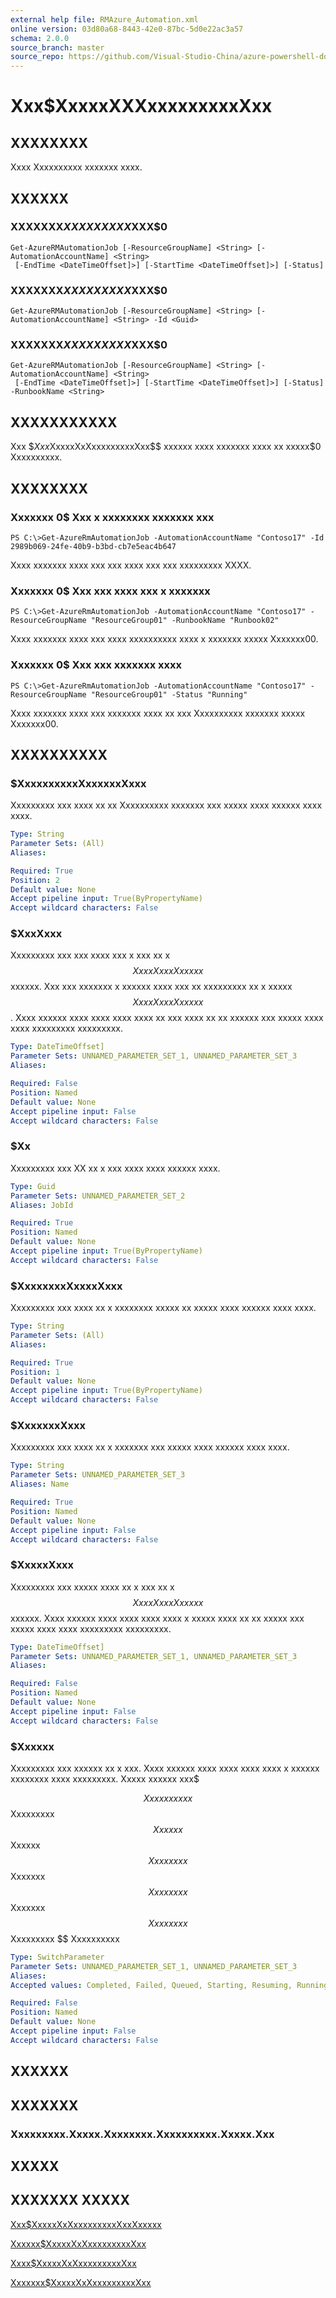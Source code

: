 ```yaml
---
external help file: RMAzure_Automation.xml
online version: 03d80a68-8443-42e0-87bc-5d0e22ac3a57
schema: 2.0.0
source_branch: master
source_repo: https://github.com/Visual-Studio-China/azure-powershell-docs-int
---
```


# Xxx$XxxxxXXXxxxxxxxxxXxx
## XXXXXXXX
Xxxx Xxxxxxxxxx xxxxxxx xxxx.

## XXXXXX

### XXXXXXX$XXXXXXXXX$XXX$0
```
Get-AzureRMAutomationJob [-ResourceGroupName] <String> [-AutomationAccountName] <String>
 [-EndTime <DateTimeOffset]>] [-StartTime <DateTimeOffset]>] [-Status]
```

### XXXXXXX$XXXXXXXXX$XXX$0
```
Get-AzureRMAutomationJob [-ResourceGroupName] <String> [-AutomationAccountName] <String> -Id <Guid>
```

### XXXXXXX$XXXXXXXXX$XXX$0
```
Get-AzureRMAutomationJob [-ResourceGroupName] <String> [-AutomationAccountName] <String>
 [-EndTime <DateTimeOffset]>] [-StartTime <DateTimeOffset]>] [-Status] -RunbookName <String>
```

## XXXXXXXXXXX
Xxx $$Xxx$XxxxxXxXxxxxxxxxxXxx$$ xxxxxx xxxx xxxxxxx xxxx xx xxxxx$0 Xxxxxxxxxx.

## XXXXXXXX

### Xxxxxxx 0$ Xxx x xxxxxxxx xxxxxxx xxx
```
PS C:\>Get-AzureRmAutomationJob -AutomationAccountName "Contoso17" -Id 2989b069-24fe-40b9-b3bd-cb7e5eac4b647
```

Xxxx xxxxxxx xxxx xxx xxx xxxx xxx xxx xxxxxxxxx XXXX.

### Xxxxxxx 0$ Xxx xxx xxxx xxx x xxxxxxx
```
PS C:\>Get-AzureRmAutomationJob -AutomationAccountName "Contoso17" -ResourceGroupName "ResourceGroup01" -RunbookName "Runbook02"
```

Xxxx xxxxxxx xxxx xxx xxxx xxxxxxxxxx xxxx x xxxxxxx xxxxx Xxxxxxx00.

### Xxxxxxx 0$ Xxx xxx xxxxxxx xxxx
```
PS C:\>Get-AzureRmAutomationJob -AutomationAccountName "Contoso17" -ResourceGroupName "ResourceGroup01" -Status "Running"
```

Xxxx xxxxxxx xxxx xxx xxxxxxx xxxx xx xxx Xxxxxxxxxx xxxxxxx xxxxx Xxxxxxx00.

## XXXXXXXXXX

### $XxxxxxxxxxXxxxxxxXxxx
Xxxxxxxxx xxx xxxx xx xx Xxxxxxxxxx xxxxxxx xxx xxxxx xxxx xxxxxx xxxx xxxx.

```yaml
Type: String
Parameter Sets: (All)
Aliases: 

Required: True
Position: 2
Default value: None
Accept pipeline input: True(ByPropertyName)
Accept wildcard characters: False
```

### $XxxXxxx
Xxxxxxxxx xxx xxx xxxx xxx x xxx xx x $$XxxxXxxxXxxxxx$$ xxxxxx.
Xxx xxx xxxxxxx x xxxxxx xxxx xxx xx xxxxxxxxx xx x xxxxx $$XxxxXxxxXxxxxx$$.
Xxxx xxxxxx xxxx xxxx xxxx xxxx xx xxx xxxx xx xx xxxxxx xxx xxxxx xxxx xxxx xxxxxxxxx xxxxxxxxx.

```yaml
Type: DateTimeOffset]
Parameter Sets: UNNAMED_PARAMETER_SET_1, UNNAMED_PARAMETER_SET_3
Aliases: 

Required: False
Position: Named
Default value: None
Accept pipeline input: False
Accept wildcard characters: False
```

### $Xx
Xxxxxxxxx xxx XX xx x xxx xxxx xxxx xxxxxx xxxx.

```yaml
Type: Guid
Parameter Sets: UNNAMED_PARAMETER_SET_2
Aliases: JobId

Required: True
Position: Named
Default value: None
Accept pipeline input: True(ByPropertyName)
Accept wildcard characters: False
```

### $XxxxxxxxXxxxxXxxx
Xxxxxxxxx xxx xxxx xx x xxxxxxxx xxxxx xx xxxxx xxxx xxxxxx xxxx xxxx.

```yaml
Type: String
Parameter Sets: (All)
Aliases: 

Required: True
Position: 1
Default value: None
Accept pipeline input: True(ByPropertyName)
Accept wildcard characters: False
```

### $XxxxxxxXxxx
Xxxxxxxxx xxx xxxx xx x xxxxxxx xxx xxxxx xxxx xxxxxx xxxx xxxx.

```yaml
Type: String
Parameter Sets: UNNAMED_PARAMETER_SET_3
Aliases: Name

Required: True
Position: Named
Default value: None
Accept pipeline input: False
Accept wildcard characters: False
```

### $XxxxxXxxx
Xxxxxxxxx xxx xxxxx xxxx xx x xxx xx x $$XxxxXxxxXxxxxx$$ xxxxxx.
Xxxx xxxxxx xxxx xxxx xxxx xxxx x xxxxx xxxx xx xx xxxxx xxx xxxxx xxxx xxxx xxxxxxxxx xxxxxxxxx.

```yaml
Type: DateTimeOffset]
Parameter Sets: UNNAMED_PARAMETER_SET_1, UNNAMED_PARAMETER_SET_3
Aliases: 

Required: False
Position: Named
Default value: None
Accept pipeline input: False
Accept wildcard characters: False
```

### $Xxxxxx
Xxxxxxxxx xxx xxxxxx xx x xxx.
Xxxx xxxxxx xxxx xxxx xxxx xxxx x xxxxxx xxxxxxxx xxxx xxxxxxxxx.
Xxxxx xxxxxx xxx$ 

$$ Xxxxxxxxxx $$ Xxxxxxxxx $$ Xxxxxx $$ Xxxxxx $$ Xxxxxxxx $$ Xxxxxxx $$ Xxxxxxxx $$ Xxxxxxx $$ Xxxxxxxx $$ Xxxxxxxxx $$ Xxxxxxxxxx

```yaml
Type: SwitchParameter
Parameter Sets: UNNAMED_PARAMETER_SET_1, UNNAMED_PARAMETER_SET_3
Aliases: 
Accepted values: Completed, Failed, Queued, Starting, Resuming, Running, Stopped, Stopping, Suspended, Suspending, Activating

Required: False
Position: Named
Default value: None
Accept pipeline input: False
Accept wildcard characters: False
```

## XXXXXX

## XXXXXXX

### Xxxxxxxxx.Xxxxx.Xxxxxxxx.Xxxxxxxxxx.Xxxxx.Xxx

## XXXXX

## XXXXXXX XXXXX

[Xxx$XxxxxXxXxxxxxxxxxXxxXxxxxx](03d80a68-8443-42e0-87bc-5d0e22ac3a57)

[Xxxxxx$XxxxxXxXxxxxxxxxxXxx](4b289017-5b98-45bc-87c4-86b08e1ac322)

[Xxxx$XxxxxXxXxxxxxxxxxXxx](1b580598-1087-4a10-9bc3-747ec5d7604a)

[Xxxxxxx$XxxxxXxXxxxxxxxxxXxx](cf05770c-fc18-4a31-beb9-4f8c1c39c285)


